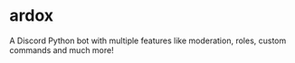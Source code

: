 # ardox
A Discord Python bot with multiple features like moderation, roles, custom commands and much more!
